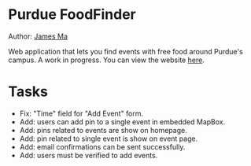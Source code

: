 Purdue FoodFinder
=================

Author: [James Ma][]

Web application that lets you find events with free food around Purdue's campus. A work in progress. You can view the website [here][].

Tasks
=====

- Fix: "Time" field for "Add Event" form.
- Add: users can add pin to a single event in embedded MapBox.
- Add: pins related to events are show on homepage.
- Add: pin related to single event is show on event page.
- Add: email confirmations can be sent successfully.
- Add: users must be verified to add events.

[James Ma]: http://jamesma.info
[here]: http://purduefoodfinder.herokuapp.com/